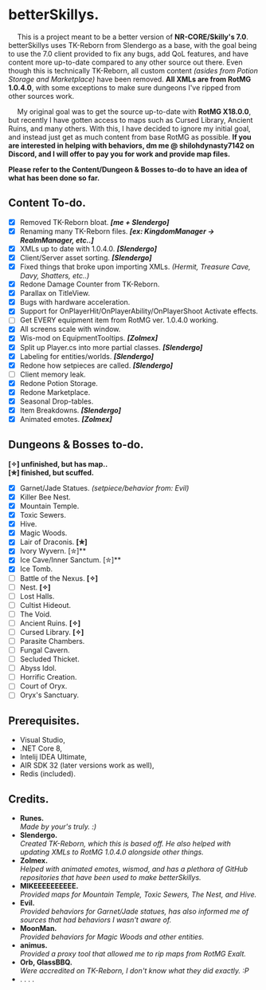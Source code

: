 # betterSkillys.
&emsp; This is a project meant to be a better version of **NR-CORE/Skilly's 7.0**. betterSkillys uses TK-Reborn from Slendergo as a base, with the goal being to use the 7.0 client provided to fix any bugs, add QoL features, and have content more up-to-date compared to any other source out there. Even though this is technically TK-Reborn, all custom content *(asides from Potion Storage and Marketplace)* have been removed. **All XMLs are from RotMG 1.0.4.0**, with some exceptions to make sure dungeons I've ripped from other sources work.

&emsp; My original goal was to get the source up-to-date with **RotMG X18.0.0**, but recently I have gotten access to maps such as Cursed Library, Ancient Ruins, and many others. With this, I have decided to ignore my initial goal, and instead just get as much content from base RotMG as possible. **If you are interested in helping with behaviors, dm me @ shilohdynasty7142 on Discord, and I will offer to pay you for work and provide map files.**

**Please refer to the Content/Dungeon & Bosses to-do to have an idea of what has been done so far.** <br />

## Content To-do.
- [x] Removed TK-Reborn bloat. ***[me + Slendergo]***
- [x] Renaming many TK-Reborn files. ***[ex: KingdomManager -> RealmManager, etc..]***
- [x] XMLs up to date with 1.0.4.0. ***[Slendergo]***
- [x] Client/Server asset sorting. ***[Slendergo]***
- [x] Fixed things that broke upon importing XMLs. *(Hermit, Treasure Cave, Davy, Shatters, etc..)*
- [x] Redone Damage Counter from TK-Reborn.
- [x] Parallax on TitleView.
- [x] Bugs with hardware acceleration.
- [x] Support for OnPlayerHit/OnPlayerAbility/OnPlayerShoot Activate effects.
- [ ] Get EVERY equipment item from RotMG ver. 1.0.4.0 working.
- [x] All screens scale with window.
- [x] Wis-mod on EquipmentTooltips. ***[Zolmex]***
- [x] Split up Player.cs into more partial classes. ***[Slendergo]***
- [x] Labeling for entities/worlds. ***[Slendergo]***
- [x] Redone how setpieces are called. ***[Slendergo]***
- [ ] Client memory leak.
- [x] Redone Potion Storage.
- [x] Redone Marketplace.
- [x] Seasonal Drop-tables.
- [x] Item Breakdowns. ***[Slendergo]***
- [x] Animated emotes. ***[Zolmex]***

## Dungeons & Bosses to-do.
**[✧] unfinished, but has map..** <br />
**[✮] finished, but scuffed.**
- [x] Garnet/Jade Statues. *(setpiece/behavior from: Evil)*
- [x] Killer Bee Nest.
- [x] Mountain Temple.
- [x] Toxic Sewers.
- [x] Hive.
- [x] Magic Woods.
- [x] Lair of Draconis. **[✮]**
- [x] Ivory Wyvern. [✮]**
- [x] Ice Cave/Inner Sanctum. [✮]**
- [x] Ice Tomb. 
- [ ] Battle of the Nexus. **[✧]**
- [ ] Nest. **[✧]**
- [ ] Lost Halls.
- [ ] Cultist Hideout.
- [ ] The Void.
- [ ] Ancient Ruins. **[✧]**
- [ ] Cursed Library. **[✧]**
- [ ] Parasite Chambers.
- [ ] Fungal Cavern.
- [ ] Secluded Thicket.
- [ ] Abyss Idol.
- [ ] Horrific Creation.
- [ ] Court of Oryx.
- [ ] Oryx's Sanctuary.

## Prerequisites.
- Visual Studio,
- .NET Core 8,
- Intelij IDEA Ultimate,
- AIR SDK 32 (later versions work as well),
- Redis (included).

## Credits.
- **Runes.** <br />
*Made by your's truly. :)*
- **Slendergo.** <br />
*Created TK-Reborn, which this is based off.
He also helped with updating XMLs to RotMG 1.0.4.0 alongside other things.*
- **Zolmex.** <br />
*Helped with animated emotes, wismod, and has a plethora
of GitHub repositories that have been used to make betterSkillys.*
- **MIKEEEEEEEEEE.** <br />
*Provided maps for Mountain Temple, Toxic Sewers, The Nest, and Hive.*
- **Evil.** <br />
*Provided behaviors for Garnet/Jade statues, 
has also informed me of sources that had behaviors I wasn't aware of.*
- **MoonMan.** <br />
*Provided behaviors for Magic Woods and other entities.*
- **animus.** <br />
*Provided a proxy tool that allowed me to rip maps from RotMG Exalt.*
- **Orb, GlassBBQ.** <br />
*Were accredited on TK-Reborn, I don't know what they did exactly. :P*
- . . . .
